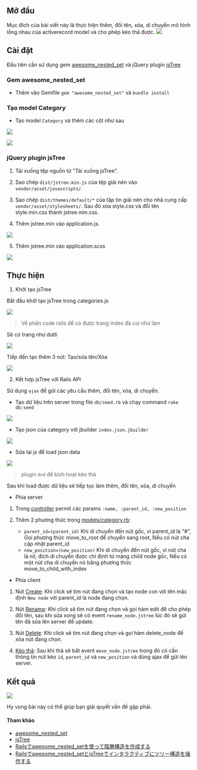 ## Mở đầu
Mục đích của bài viết này là thực hiện thêm, đổi tên, xóa, di chuyển mô hình lồng nhau của activerecord model và cho phép kéo thả được.
![](https://images.viblo.asia/3a21c613-1dc1-47b3-83e7-85c39f9280ee.png)

## Cài đặt
Đầu tiên cần sử dụng gem [awesome_nested_set](https://github.com/collectiveidea/awesome_nested_set) và jQuery plugin [jsTree](https://www.jstree.com/)
### Gem awesome_nested_set
- Thêm vào Gemfile `gem "awesome_nested_set"` và `bundle install`

### Tạo model Category
- Tạo model `Category` và thêm các cột như sau

![](https://images.viblo.asia/a81b7dd3-65ee-4b38-a890-afceec8460a3.png)

![](https://images.viblo.asia/c0c9a09b-4b0d-499e-a0be-5637b613b6bc.png)

### jQuery plugin jsTree

1. Tải xuống tệp nguồn từ "Tải xuống jsTree".

2. Sao chép `dist/jstree.min.js` của tệp giải nén vào `vendor/asset/javascripts/`.

3. Sao chép `dist/themes/default/*` của tập tin giải nén cho nhà cung cấp `vendor/asset/stylesheets/`.
Sau đó xóa style.css và đổi tên style.min.css thành jstree.min.css.

4. Thêm jstree.min vào application.js.

![](https://images.viblo.asia/fcf6a358-29d6-40d4-8f5f-766b940dbeab.png)

5. Thêm jstree.min vào application.scss

![](https://images.viblo.asia/8d960b6f-4ee4-45f6-aca9-59df888d1003.png)

## Thực hiện
1. Khởi tạo jsTree

Bắt đầu khởi tạo jsTree trong categories.js

![](https://images.viblo.asia/275e9603-ad81-4760-9514-ffc331fb9b4a.png)

> Về phần code rails để có được trang index đã coi như làm

Sẽ có trang như dưới

![](https://images.viblo.asia/78e75e8c-e381-45b9-b809-f0e1ed813560.png)

Tiếp đến tạo thêm 3 nút: Tạo/sửa tên/Xóa

![](https://images.viblo.asia/18a69991-6dfc-4e0e-aa3f-d120393bd2fa.png)

2. Kết hợp jsTree với Rails API

Sử dụng `ajax` để gửi các yêu cầu thêm, đổi tên, xóa, di chuyển.

- Tạo dữ liệu trên server trong file `db/seed.rb` và chạy command `rake db:seed`

![](https://images.viblo.asia/6a7b40ad-4ffe-4b22-b846-05ea1c6e72e4.png)

- Tạo json của category với jbuilder `index.json.jbuilder`

![](https://images.viblo.asia/45256f5c-7a98-4af5-8ff4-652e9c093efb.png)

- Sửa lại js để load json data

![](https://images.viblo.asia/bd404d11-a6ea-422b-a977-e6eb0ab77e7a.png)

> plugin `dnd` để kích hoạt kéo thả

Sau khi load được dữ liệu sẽ tiếp tục làm thêm, đổi tên, xóa, di chuyển

- Phía server

1. Trong [controller](https://github.com/limkimhuor/categorized_lab_app/blob/develop/app/controllers/categories_controller.rb) permit các params `:name, :parent_id, :new_position`

2. Thêm 2 phương thức trong [models/category.rb](https://github.com/limkimhuor/categorized_lab_app/blob/develop/app/models/category.rb):
    - `parent_id=(parent_id)` Khi di chuyển đến nút gốc, vì parent_id là "#", Gọi phương thức move_to_root để chuyển sang root, Nếu có nút cha cập nhật parent_id
    - `new_position=(new_position)` Khi di chuyển đến nút gốc, vì nút cha là nil, đích di chuyển được chỉ định từ mảng child node gốc, Nếu có một nút cha di chuyển nó bằng phương thức move_to_child_with_index 

- Phía client

1. Nút [Create](https://github.com/limkimhuor/categorized_lab_app/blob/develop/app/assets/javascripts/categories.js#L38): Khi click sẽ tìm nút đang chọn và tạo node con với tên mặc định `New node` với parent_id là node đang chọn.

2. Nút [Rename](https://github.com/limkimhuor/categorized_lab_app/blob/develop/app/assets/javascripts/categories.js#L57): Khi click sẽ tìm nút đang chọn và gọi hàm edit để cho phép đổi tên, sau khi sửa xong sẽ có event `rename_node.jstree` lúc đó sẽ gửi tên đã sửa lên server để update.

3. Nút [Delete](https://github.com/limkimhuor/categorized_lab_app/blob/develop/app/assets/javascripts/categories.js#L81): Khi click sẽ tìm nút đang chọn và gọi hàm delete_node để xóa nút đang chọn.

4. [Kéo thả](https://github.com/limkimhuor/categorized_lab_app/blob/develop/app/assets/javascripts/categories.js#L21): Sau khi thả sẽ bắt event `move_node.jstree` trong đó có cần thông tin nút kéo `id`, `parent_id` và `new_position` và dùng ajax để gửi lên server.

## Kết quả

![](https://images.viblo.asia/9ddbbb81-06cc-44e1-a1e9-67533e4a762e.png)

Hy vọng bài này có thể giúp bạn giải quyết vấn đề gặp phải.

#### Tham khảo

- [awesome_nested_set](https://github.com/collectiveidea/awesome_nested_set)
- [jsTree](https://www.jstree.com/)
- [Railsでawesome_nested_setを使って階層構造を作成する](https://ruby-rails.hatenadiary.com/entry/20150216/1424092796)
- [Railsでawesome_nested_setとjsTreeでインタラクティブにツリー構造を操作する](https://ruby-rails.hatenadiary.com/entry/20150217/1424179269)